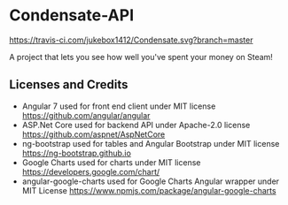 # Condensate-API

https://travis-ci.com/jukebox1412/Condensate.svg?branch=master

A project that lets you see how well you've spent your money on Steam!

## Licenses and Credits
* Angular 7 used for front end client under MIT license https://github.com/angular/angular
* ASP.Net Core used for backend API under Apache-2.0 license https://github.com/aspnet/AspNetCore
* ng-bootstrap used for tables and Angular Bootstrap under MIT license https://ng-bootstrap.github.io
* Google Charts used for charts under MIT license https://developers.google.com/chart/
* angular-google-charts used for Google Charts Angular wrapper under MIT License https://www.npmjs.com/package/angular-google-charts
